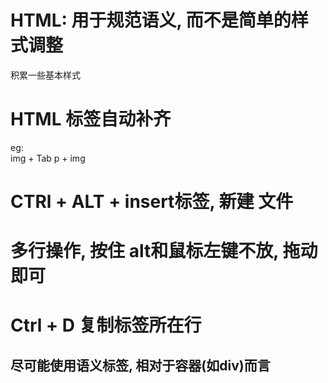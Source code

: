 # HTML: 用于规范语义, 而不是简单的样式调整
积累一些基本样式



# HTML 标签自动补齐
eg:  
img + Tab
p + img


# CTRl + ALT + insert标签, 新建 文件
# 多行操作, 按住 alt和鼠标左键不放, 拖动即可
# Ctrl + D  复制标签所在行


## 尽可能使用语义标签, 相对于容器(如div)而言


